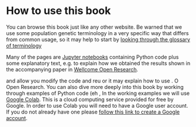 # How to use this book

You can browse this book just like any other website. Be warned that we use some population genetic terminology in a very specific way that differs from common usage, so it may help to start by [looking through the glossary of terminology](glossary.md)

Many of the pages are [Jupyter notebooks](https://jupyter-notebook.readthedocs.io/en/stable/notebook.html) containing Python code plus some explanatory text, e.g. to explain how we obtained the results shown in the accompanying paper in [Wellcome Open Research](https://wellcomeopenresearch.org/articles/8-22).

 and allow you modify the code and reu or it may explain how to use . O Open Research.  You can also dive more deeply into this book by working through examples of Python code (eh , In the working examples we will use [Google Colab](https://colab.research.google.com/).  This is a cloud computing service provided for free by Google. In order to use Colab you will need to have a Google user account. If you do not already have one please [follow this link to create a Google account](https://accounts.google.com/signup).

